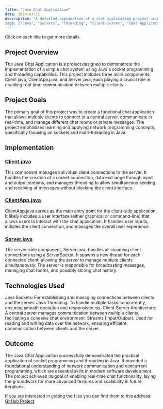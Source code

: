 ```yaml
---
title: "Java Chat Application"
date: 2024-07-31
description: "A detailed explanation of a chat application project using Java, focusing on client-server architecture, sockets, and threading."
tags: ["Java", "Sockets", "Threading", "Client-Server", "Chat Application"]
---
```

Click on each title to get more details.

## Project Overview
The Java Chat Application is a project designed to demonstrate the implementation of a simple chat system using Java's socket programming and threading capabilities. This project includes three main components: Client.java, ClientApp.java, and Server.java, each playing a crucial role in enabling real-time communication between multiple clients.

## Project Goals
The primary goal of this project was to create a functional chat application that allows multiple clients to connect to a central server, communicate in real-time, and manage different chat rooms or private messages. The project emphasizes learning and applying network programming concepts, specifically focusing on sockets and multi-threading in Java.

## Implementation
### [Client.java](../../project_folder/Java_project/Client.java.md/)
This component manages individual client connections to the server. It handles the creation of a socket connection, data exchange through input and output streams, and manages threading to allow simultaneous sending and receiving of messages without blocking the client interface.

### [ClientApp.java](../../project_folder/Java_project/ClientApp.java.md/)
ClientApp.java serves as the main entry point for the client-side application. It likely includes a user interface (either graphical or command-line) that allows users to interact with the chat application. It handles user inputs, initiates the client connection, and manages the overall user experience.

### [Server.java](../../project_folder/Java_project/Server.java.md/)
The server-side component, Server.java, handles all incoming client connections using a ServerSocket. It spawns a new thread for each connected client, allowing the server to manage multiple clients simultaneously. The server is responsible for broadcasting messages, managing chat rooms, and possibly storing chat history.

## Technologies Used
Java Sockets: For establishing and managing connections between clients and the server.
Java Threading: To handle multiple tasks concurrently, ensuring smooth operation and responsiveness.
Client-Server Architecture: A central server manages communication between multiple clients, facilitating a cohesive chat environment.
Streams (Input/Output): Used for reading and writing data over the network, ensuring efficient communication between clients and the server.

## Outcome
The Java Chat Application successfully demonstrated the practical application of socket programming and threading in Java. It provided a foundational understanding of network communication and concurrent programming, which are essential skills in modern software development. The project achieved its goal of enabling real-time chat functionality, laying the groundwork for more advanced features and scalability in future iterations.

If you are interested in getting the files you can find them to this address: 
[GitHub Project](https://github.com/Nearuppp/UNILASALLE_JAVA_DISCORD)

